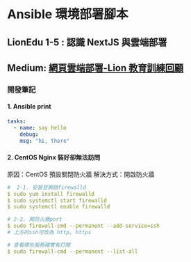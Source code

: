 # Ansible 環境部署腳本

## LionEdu 1-5 : 認識 NextJS 與雲端部署

## Medium: <a href="https://medium.com/@jinweichang/%E7%B6%B2%E9%A0%81%E9%9B%B2%E7%AB%AF%E9%83%A8%E7%BD%B2-lion%E6%95%99%E8%82%B2%E8%A8%93%E7%B7%B4%E5%9B%9E%E9%A1%A7-c8379ad74f33">網頁雲端部署-Lion 教育訓練回顧</a>

### 開發筆記

#### 1. Ansible print

```yml
tasks:
  - name: say hello
    debug:
    msg: "hi, there"
```

#### 2. CentOS Nginx 裝好卻無法訪問

原因：CentOS 預設關閉防火牆
解決方式：開啟防火牆

```yml
#  2-1. 安裝並開啟firewalld
$ sudo yum install firewalld
$ sudo systemctl start firewalld
$ sudo systemctl enable firewalld

# 2-2. 開防火牆port
$ sudo firewall-cmd --permanent --add-service=ssh
# 上方的ssh可改為 http, https

# 查看哪些服務確實有打開
$ sudo firewall-cmd --permanent --list-all
```
